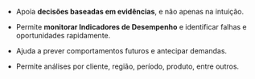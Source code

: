 
- Apoia **decisões baseadas em evidências**, e não apenas na intuição.
    
- Permite **monitorar Indicadores de Desempenho** e identificar falhas e oportunidades rapidamente.
    
- Ajuda a prever comportamentos futuros e antecipar demandas.
    
- Permite análises por cliente, região, período, produto, entre outros.